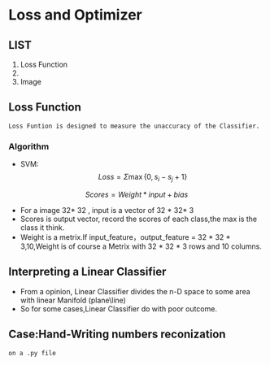 # Loss and Optimizer

## LIST

1. Loss Function
2. 
3. Image


## Loss Function

    Loss Funtion is designed to measure the unaccuracy of the Classifier.

### Algorithm

- SVM: 
  $$Loss = \Sigma \max\{0, s_i - s_j + 1\}$$

$$ Scores = Weight * input + bias $$

- For a image 32* 32 , input is a vector of 32 * 32* 3
- Scores is output vector, record the scores of each class,the max is the class it think.
- Weight is a metrix.If input_feature，output_feature = 32 * 32 * 3,10,Weight is of course a Metrix with 32 * 32 * 3 rows and 10 columns.

## Interpreting a Linear Classifier

- From a opinion, Linear Classifier divides the n-D space to some area with linear Manifold (plane\line) 
- So for some cases,Linear Classifier do with poor outcome.

## Case:Hand-Writing numbers reconization

    on a .py file